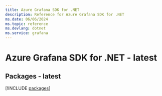 ```yaml
---
title: Azure Grafana SDK for .NET
description: Reference for Azure Grafana SDK for .NET
ms.date: 06/06/2024
ms.topic: reference
ms.devlang: dotnet
ms.service: grafana
---
```

# Azure Grafana SDK for .NET - latest
## Packages - latest
[!INCLUDE [packages](grafana-index.md)]